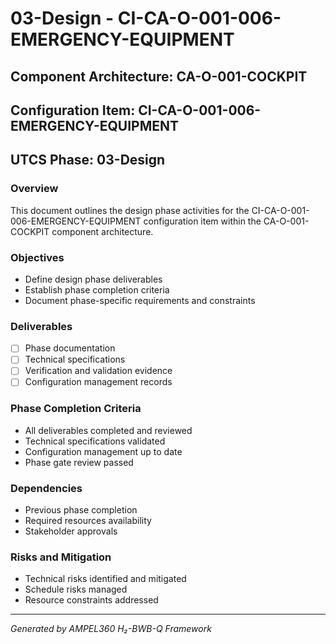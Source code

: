 # 03-Design - CI-CA-O-001-006-EMERGENCY-EQUIPMENT

## Component Architecture: CA-O-001-COCKPIT
## Configuration Item: CI-CA-O-001-006-EMERGENCY-EQUIPMENT
## UTCS Phase: 03-Design

### Overview
This document outlines the design phase activities for the CI-CA-O-001-006-EMERGENCY-EQUIPMENT configuration item within the CA-O-001-COCKPIT component architecture.

### Objectives
- Define design phase deliverables
- Establish phase completion criteria
- Document phase-specific requirements and constraints

### Deliverables
- [ ] Phase documentation
- [ ] Technical specifications
- [ ] Verification and validation evidence
- [ ] Configuration management records

### Phase Completion Criteria
- All deliverables completed and reviewed
- Technical specifications validated
- Configuration management up to date
- Phase gate review passed

### Dependencies
- Previous phase completion
- Required resources availability
- Stakeholder approvals

### Risks and Mitigation
- Technical risks identified and mitigated
- Schedule risks managed
- Resource constraints addressed

---
*Generated by AMPEL360 H₂-BWB-Q Framework*
